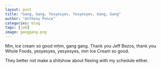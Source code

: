 ```yaml
---
layout: post
title: "Gang, Gang, Yesyesyes, Yesyesyes, Gang, Gang"
author: "Anthony Ponce"
categories: blog
tags: [job]
image: ganggang.png
---
```

Mm, ice cream so good mhm, gang gang. Thank you Jeff Bezos, thank you Whole Foods, yesyesyes, yesyesyes, mm Ice Cream so good.

They better not make a shitshow about flexing with my schedule either. 
